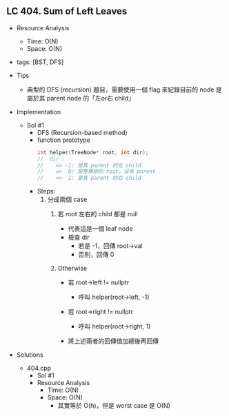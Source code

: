 ## LC 404. Sum of Left Leaves
- Resource Analysis
    - Time: O(N)
    - Space: O(N)

- tags: [BST, DFS]

- Tips
    - 典型的 DFS (recursion) 題目，需要使用一個 flag 來紀錄目前的
      node 是屬於其 parent node 的「左or右 child」

- Implementation
    - Sol #1
        - DFS (Recursion-based method)
        - function prototype
            ```C++
            int helper(TreeNode* root, int dir);
            //  dir : 
            //    => -1: 是其 parent 的左 child
            //    =>  0: 是整棵樹的 root，沒有 parent
            //    =>  1: 是其 parent 的右 child
            ```
        - Steps:
            1. 分成兩個 case
                1. 若 root 左右的 child 都是 null
                    - 代表這是一個 leaf node
                    - 檢查 dir
                        - 若是 -1，回傳 root->val
                        - 否則，回傳 0 

                2. Otherwise
                    - 若 root->left != nullptr
                        - 呼叫 helper(root->left, -1)

                    - 若 root->right != nullptr
                        - 呼叫 helper(root->right, 1)  

                    - 將上述兩者的回傳值加總後再回傳
                             
- Solutions
    - 404.cpp
        - Sol #1
        - Resource Analysis
            - Time: O(N)
            - Space: O(N)
                - 其實等於 O(h)，但是 worst case 是 O(N)    